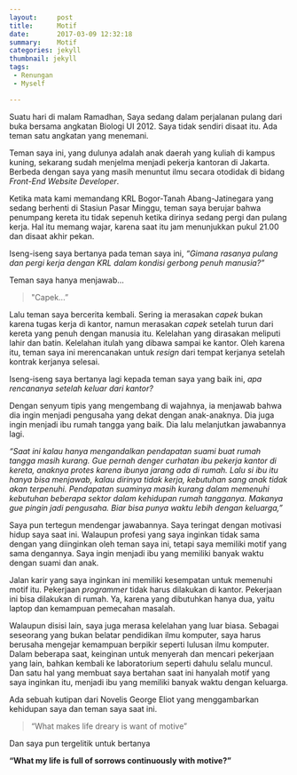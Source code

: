 ```yaml
---
layout:     post
title:      Motif
date:       2017-03-09 12:32:18
summary:    Motif
categories: jekyll
thumbnail: jekyll
tags:
 - Renungan
 - Myself

---
```


Suatu hari di malam Ramadhan, Saya sedang dalam perjalanan pulang dari buka bersama angkatan Biologi UI 2012. Saya tidak sendiri disaat itu. Ada teman satu angkatan yang menemani.

Teman saya ini, yang dulunya adalah anak daerah yang kuliah di kampus kuning, sekarang sudah menjelma menjadi pekerja kantoran di Jakarta. Berbeda dengan saya yang masih menuntut ilmu secara otodidak di bidang _Front-End Website Developer_.

Ketika mata kami memandang KRL Bogor-Tanah Abang-Jatinegara yang sedang berhenti di Stasiun Pasar Minggu, teman saya berujar bahwa penumpang kereta itu tidak sepenuh ketika dirinya sedang pergi dan pulang kerja. Hal itu memang wajar, karena saat itu jam menunjukkan pukul 21.00 dan disaat akhir pekan.

Iseng-iseng saya bertanya pada teman saya ini, _“Gimana rasanya pulang dan pergi kerja dengan KRL dalam kondisi gerbong penuh manusia?”_

Teman saya hanya menjawab...

>"Capek...”

Lalu teman saya bercerita kembali. Sering ia merasakan _capek_ bukan karena tugas kerja di kantor, namun merasakan _capek_ setelah turun dari kereta yang penuh dengan manusia itu. Kelelahan yang dirasakan meliputi lahir dan batin. Kelelahan itulah yang dibawa sampai ke kantor. Oleh karena itu, teman saya ini merencanakan untuk _resign_ dari tempat kerjanya setelah kontrak kerjanya selesai.

Iseng-iseng saya bertanya lagi kepada teman saya yang baik ini, _apa rencananya setelah keluar dari kantor?_

Dengan senyum tipis yang mengembang di wajahnya, ia menjawab bahwa dia ingin menjadi pengusaha yang dekat dengan anak-anaknya. Dia juga ingin menjadi ibu rumah tangga yang baik. Dia lalu melanjutkan jawabannya lagi.

_“Saat ini kalau hanya mengandalkan pendapatan suami buat rumah tangga masih kurang. Gue pernah denger curhatan ibu pekerja kantor di kereta, anaknya protes karena ibunya jarang ada di rumah. Lalu si ibu itu hanya bisa menjawab, kalau dirinya tidak kerja, kebutuhan sang anak tidak akan terpenuhi. Pendapatan  suaminya masih kurang dalam memenuhi kebutuhan beberapa sektor dalam kehidupan rumah tangganya. Makanya gue pingin jadi pengusaha. Biar bisa punya waktu lebih dengan keluarga,”_

Saya pun tertegun mendengar jawabannya. Saya teringat dengan motivasi hidup saya saat ini. Walaupun profesi yang saya inginkan tidak sama dengan yang diinginkan oleh teman saya ini, tetapi saya memiliki motif yang sama dengannya. Saya ingin menjadi ibu yang memiliki banyak waktu dengan suami dan anak.

Jalan karir yang saya inginkan ini memiliki kesempatan untuk memenuhi motif itu. Pekerjaan _programmer_ tidak harus dilakukan di kantor. Pekerjaan ini bisa dilakukan di rumah. Ya, karena yang dibutuhkan hanya dua, yaitu laptop dan kemampuan pemecahan masalah.

Walaupun disisi lain, saya juga merasa kelelahan yang luar biasa. Sebagai seseorang yang bukan belatar pendidikan ilmu komputer, saya harus berusaha mengejar kemampuan berpikir seperti lulusan ilmu komputer. Dalam beberapa saat, keinginan untuk menyerah dan mencari pekerjaan yang lain, bahkan kembali ke laboratorium seperti dahulu selalu muncul. Dan satu hal yang membuat saya bertahan saat ini hanyalah motif yang saya inginkan itu, menjadi ibu  yang memiliki banyak waktu dengan keluarga.

Ada sebuah kutipan dari Novelis George Eliot yang menggambarkan kehidupan saya dan teman saya saat ini.

>“What makes life dreary is want of motive”

Dan saya pun tergelitik untuk bertanya

__“What my life is full of sorrows continuously with motive?”__

